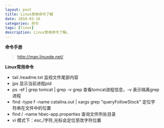 ```yaml
---
layout: post
title: Linux常用命令了解
date: 2018-03-16
categories: 命令
tags: [linux]
description: Linux常用命令了解。
---
```


**命令手册**
> http://man.linuxde.net/

**Linux常用命令**
- tail /readme.txt  监视文件尾部内容
- jps   显示当前进程pid
- ps -ef &#124; grep tomcat &#124; grep -v grep   查看tomcat进程信息，-v 表示隔离grep进程
- find -type f -name catalina.out &#124; xargs grep "queryFollowStock"    定位字符串在文件中的位置
- find / -name hbec-app.properties  查询文件所处目录
- vi 模式下：esc,/字符,光标会定位至改字符位置